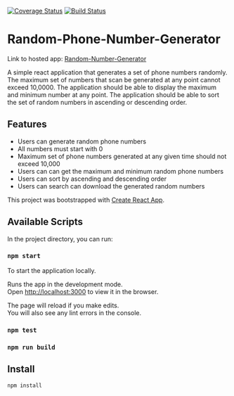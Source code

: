 [![Coverage Status](https://coveralls.io/repos/github/ddouglasz/Random-Phone-Number-Generator/badge.svg?branch=master)](https://coveralls.io/github/ddouglasz/Random-Phone-Number-Generator?branch=master)
[![Build Status](https://travis-ci.org/ddouglasz/Random-Phone-Number-Generator.svg?branch=master)](https://travis-ci.org/ddouglasz/Random-Phone-Number-Generator)



# Random-Phone-Number-Generator

Link to hosted app: [Random-Number-Generator](https://random-phone-number-generatorr.herokuapp.com/)

A simple react application that generates a  set of phone numbers randomly. 
The maximum set of numbers that scan be generated at any point cannot exceed 10,0000.
The application should be able to display the maximum and minimum number at any point.
The application should be able to sort the set of random numbers in ascending or descending order.


## Features
* Users can generate random phone numbers
* All numbers must start with 0
* Maximum set of phone numbers generated at any given time        should not exceed 10,000
* Users can can get the maximum and minimum random phone numbers
* Users can sort by ascending and descending order
* Users can search can download the generated random numbers



This project was bootstrapped with [Create React App](https://github.com/facebook/create-react-app).

## Available Scripts

In the project directory, you can run:

### `npm start` 
To start the application locally.

Runs the app in the development mode.<br>
Open [http://localhost:3000](http://localhost:3000) to view it in the browser.

The page will reload if you make edits.<br>
You will also see any lint errors in the console.

### `npm test`

### `npm run build`
 
## Install
```bash
npm install 
```

 







